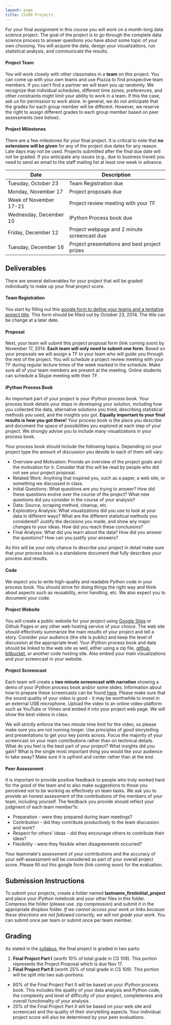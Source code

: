 ```yaml
---
layout: page
title: CS109 Projects
---
```



For your final assignment in this course you will work on a month-long data science project. The goal of the project is to go through the complete data science process to answer questions you have about some topic of your own choosing. You will acquire the data, design your visualizations, run statistical analysis, and communicate the results.

#### Project Team

You will work closely with other classmates in a **team** on this project. You can come up with your own teams and use Piazza to find prospective team members. If you can't find a partner we will team you up randomly. We recognize that individual schedules, different time zones, preferences, and other constraints might limit your ability to work in a team. If this the case, ask us for permission to work alone. In general, we do not anticipate that the grades for each group member will be different. However, we reserve the right to assign different grades to each group member based on peer assessments (see below).

#### Project Milestones 
There are a few milestones for your final project. It is critical to note that **no extensions will be given** for any of the project due dates for any reason. Late days may not be used. Projects submitted after the final due date will not be graded. If you anticipate any issues (e.g., due to business travel) you need to send an email to the staff mailing list at least one week in advance.

Date | Description 
--- | --- 
Tuesday, October 23 | Team Registration due
Monday, November 17 | Project proposals due
Week of November 17-21 | Project review meeting with your TF
Wednesday, December 10 | IPython Process book due
Friday, December 12 | Project webpage and 2 minute screencast due
Tuesday, December 16 | Project presentations and best project prizes


## Deliverables

There are several deliverables for your project that will be graded individually to make up your final project score.

#### Team Registration
You start by filling out this [google form to define your teams and a tentative project title](https://docs.google.com/forms/d/1DJj41FXrzrubGeXoirnxtA0xYmxQD0tMm2-o1wA9Zwc/viewform). This form should be filled out by October 23, 2014.  The title can be change at a later date.

#### Proposal

Next, your team will submit this project proposal form (link coming soon) by November 17, 2014. **Each team will only need to submit one form**. Based on your proposals we will assign a TF to your team who will guide you through the rest of the project. You will schedule a project review meeting with your TF during regular lecture times of the week marked in the schedule. Make sure all of your team members are present at the meeting. Online students can schedule a Skype meeting with their TF. 

#### iPython Process Book

An important part of your project is your iPython process book. Your process book details your steps in developing your solution, including how you collected the data, alternative solutions you tried, describing statistical methods you used, and the insights you got. **Equally important to your final results is how you got there!** Your process book is the place you describe and document the space of possibilities you explored at each step of your project. We strongly advise you to include many visualizations in your process book.

Your process book should include the following topics. Depending on your project type the amount of discussion you devote to each of them will vary:

* Overview and Motivation: Provide an overview of the project goals and the motivation for it. Consider that this will be read by people who did not see your project proposal.
* Related Work: Anything that inspired you, such as a paper, a web site, or something we discussed in class.
* Initial Questions: What questions are you trying to answer? How did these questions evolve over the course of the project? What new questions did you consider in the course of your analysis?
* Data: Source, scraping method, cleanup, etc.
* Exploratory Analysis: What visualizations did you use to look at your data in different ways? What are the different statistical methods you considered? Justify the decisions you made, and show any major changes to your ideas. How did you reach these conclusions?
* Final Analysis: What did you learn about the data? How did you answer the questions? How can you justify your answers?

As this will be your only chance to describe your project in detail make sure that your process book is a standalone document that fully describes your process and results.

#### Code

We expect you to write high-quality and readable Python code in your process book. You should strive for doing things the right way and think about aspects such as reusability, error handling, etc. We also expect you to document your code.

#### Project Website

You will create a public website for your project using [Google Sites](https://sites.google.com/?pli=1) or Github Pages or any other web hosting service of your choice. The web site should effectively summarize the main results of your project and tell a story. Consider your audience (the site is public) and keep the level of discussion at the appropriate level. Your iPython process book and data should be linked to the web site as well, either using a zip file, [github](https://github.com), [bitbucket](https://bitbucket.org), or another code hosting site. Also embed your main visualizations and your screencast in your website.

#### Project Screencast

Each team will create a **two minute screencast with narration** showing a demo of your iPython process book and/or some slides. Information about how to prepare these screencasts can be found [here](https://docs.google.com/document/d/1alPLuBOW5YPoQDa57KZes1h72PoQDoDj21-UEKOHp1I/pub). Please make sure that the sound quality of your video is good - it may be worthwhile to invest in an external USB microphone. Upload the video to an online video-platform such as YouTube or Vimeo and embed it into your project web page. We will show the best videos in class.

We will strictly enforce the two minute time limit for the video, so please make sure you are not running longer. Use principles of good storytelling and presentations to get your key points across. Focus the majority of your screencast on your main contributions rather than on technical details. What do you feel is the best part of your project? What insights did you gain? What is the single most important thing you would like your audience to take away? Make sure it is upfront and center rather than at the end.

#### Peer Assessment

It is important to provide positive feedback to people who truly worked hard for the good of the team and to also make suggestions to those you perceived not to be working as effectively on team tasks. We ask you to provide an honest assessment of the contributions of the members of your team, including yourself. The feedback you provide should reflect your judgment of each team member?s:

* Preparation - were they prepared during team meetings?
* Contribution - did they contribute productively to the team discussion and work?
* Respect for others' ideas - did they encourage others to contribute their ideas?
* Flexibility - were they flexible when disagreements occurred?

Your teammate's assessment of your contributions and the accuracy of your self-assessment will be considered as part of your overall project score. Please fill out this google form (link coming soon) for the evaluation.

## Submission Instructions
To submit your projects, create a folder named **lastname_firstinitial_project** and place your iPython notebook and your other files in this folder. Compress the folder (please use .zip compression) and submit it in the appropriate dropbox folder. *If we cannot access your work or links because these directions are not followed correctly, we will not grade your work*. You can submit once per team or submit once per team member.

## Grading

As stated in the [syllabus](http://cs109.github.io/2014/pages/syllabus.html), the final project is graded in two parts: 

1. **Final Project Part I** (worth 10% of total grade in CS 109).  This portion represents the Project Proposal which is due Nov 17. 
2. **Final Project Part II** (worth 25% of total grade in CS 109).  This portion will be split into two sub-portions: 
* 80% of the Final Project Part II will be based on your iPython process book. This includes the quality of your data analysis and Python code, the complexity and level of difficulty of your project, completeness and overall functionality of your analysis.
* 20% of the Final Project Part II will be based on your web site and screencast and the quality of their storytelling aspects. Your individual project score will also be determined by your peer evaluations. 

